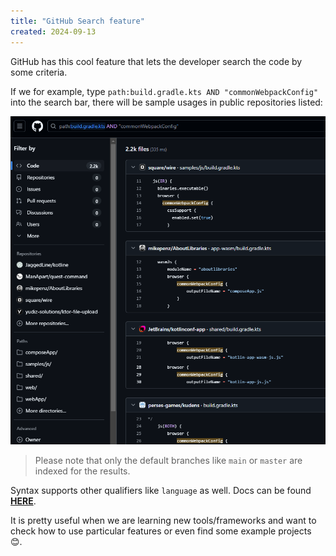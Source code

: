 ```yaml
---
title: "GitHub Search feature"
created: 2024-09-13
---
```


GitHub has this cool feature that lets the developer search the code by some criteria.

If we for example, type `path:build.gradle.kts AND "commonWebpackConfig"` into the search bar,
there will be sample usages in public repositories listed:

<img class="responsive-img" src="/pages/posts/github-search/sample-search-results.png" alt="Search Results"></img>

> Please note that only the default branches like `main` or `master` are indexed for the results.

Syntax supports other qualifiers like `language` as well.
Docs can be
found [**HERE**](https://docs.github.com/en/search-github/github-code-search/understanding-github-code-search-syntax).

It is pretty useful when we are learning new tools/frameworks and want to check how to use particular features or even
find some example projects 😊.
